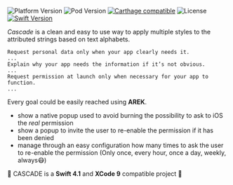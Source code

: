 ![Platform Version](https://cocoapod-badges.herokuapp.com/p/arek/badge.png)
![Pod Version](https://cocoapod-badges.herokuapp.com/v/arek/0.0.6/badge.png)
[![Carthage compatible](https://img.shields.io/badge/Carthage-compatible-4BC51D.svg?style=flat)](https://github.com/Carthage/Carthage)
![License](https://cocoapod-badges.herokuapp.com/l/arek/badge.png)
[![Swift Version](https://img.shields.io/badge/Swift-4.1.x-orange.svg)]()

*Cascade* is a clean and easy to use way to apply multiple styles to the attributed strings based on text
alphabets.

```
Request personal data only when your app clearly needs it.
...
Explain why your app needs the information if it’s not obvious. 
...
Request permission at launch only when necessary for your app to function.
...
```

Every goal could be easily reached using **AREK**.

* show a native popup used to avoid burning the possibility to ask to iOS the *real* permission
* show a popup to invite the user to re-enable the permission if it has been denied
* manage through an easy configuration how many times to ask the user to re-enable the permission (Only once, every hour, once a day, weekly, always😷)

🚨 CASCADE is a **Swift 4.1** and **XCode 9** compatible project 🚨
